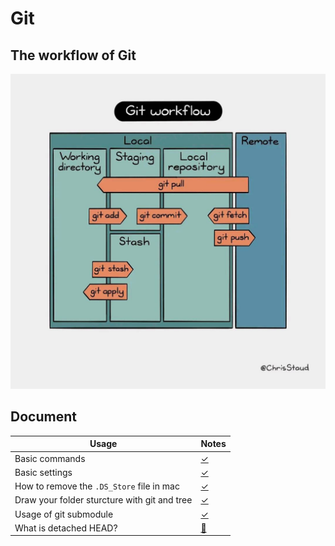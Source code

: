 # Git
## The workflow of Git
![git_workflow](./assets/git_command_workflow.jpg)

## Document
| Usage | Notes |
|-|-|
| Basic commands | [✓](./docs/commands.md) |
| Basic settings | [✓](./docs/settings.md) |
| How to remove the `.DS_Store` file in mac | [✓](./docs/rm_dsstore.md) |
| Draw your folder sturcture with git and tree | [✓](./docs/tree.md) |
| Usage of git submodule | [✓](./docs/submodule.md) |
| What is detached HEAD?     | [🔧](./docs/detached_head.md) |